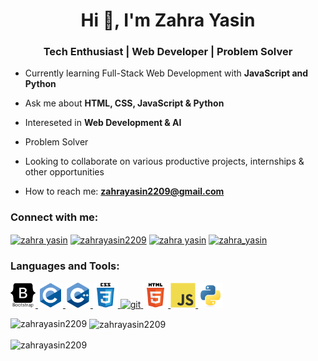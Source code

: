 <h1 align="center">Hi 👋, I'm Zahra Yasin</h1>
<h3 align="center">Tech Enthusiast | Web Developer | Problem Solver</h3>


- Currently learning Full-Stack Web Development with **JavaScript and Python**

- Ask me about **HTML, CSS, JavaScript & Python**

- Intereseted in **Web Development & AI**

- Problem Solver

- Looking to collaborate on various productive projects, internships & other opportunities

- How to reach me: **zahrayasin2209@gmail.com**

<h3 align="left">Connect with me:</h3>
<p align="left">
<a href="https://linkedin.com/in/zahra-yasin-18b3a6246" target="blank"><img align="center" src="https://raw.githubusercontent.com/rahuldkjain/github-profile-readme-generator/master/src/images/icons/Social/linked-in-alt.svg" alt="zahra yasin" height="30" width="40" /></a>
<a href="https://instagram.com/zahrayasin2209" target="blank"><img align="center" src="https://raw.githubusercontent.com/rahuldkjain/github-profile-readme-generator/master/src/images/icons/Social/instagram.svg" alt="zahrayasin2209" height="30" width="40" /></a>
<a href="https://www.hackerrank.com/zahrayasin2209?hr_r=1" target="blank"><img align="center" src="https://raw.githubusercontent.com/rahuldkjain/github-profile-readme-generator/master/src/images/icons/Social/hackerrank.svg" alt="zahra yasin" height="30" width="40" /></a>
<a href="https://www.leetcode.com/zahra_yasin" target="blank"><img align="center" src="https://raw.githubusercontent.com/rahuldkjain/github-profile-readme-generator/master/src/images/icons/Social/leet-code.svg" alt="zahra_yasin" height="30" width="40" /></a>
</p>

<h3 align="left">Languages and Tools:</h3>
<p align="left"> <a href="https://getbootstrap.com" target="_blank" rel="noreferrer"> <img src="https://raw.githubusercontent.com/devicons/devicon/master/icons/bootstrap/bootstrap-plain-wordmark.svg" alt="bootstrap" width="40" height="40"/> </a> <a href="https://www.cprogramming.com/" target="_blank" rel="noreferrer"> <img src="https://raw.githubusercontent.com/devicons/devicon/master/icons/c/c-original.svg" alt="c" width="40" height="40"/> </a> <a href="https://www.w3schools.com/cpp/" target="_blank" rel="noreferrer"> <img src="https://raw.githubusercontent.com/devicons/devicon/master/icons/cplusplus/cplusplus-original.svg" alt="cplusplus" width="40" height="40"/> </a> <a href="https://www.w3schools.com/css/" target="_blank" rel="noreferrer"> <img src="https://raw.githubusercontent.com/devicons/devicon/master/icons/css3/css3-original-wordmark.svg" alt="css3" width="40" height="40"/> </a> <a href="https://git-scm.com/" target="_blank" rel="noreferrer"> <img src="https://www.vectorlogo.zone/logos/git-scm/git-scm-icon.svg" alt="git" width="40" height="40"/> </a> <a href="https://www.w3.org/html/" target="_blank" rel="noreferrer"> <img src="https://raw.githubusercontent.com/devicons/devicon/master/icons/html5/html5-original-wordmark.svg" alt="html5" width="40" height="40"/> </a> <a href="https://developer.mozilla.org/en-US/docs/Web/JavaScript" target="_blank" rel="noreferrer"> <img src="https://raw.githubusercontent.com/devicons/devicon/master/icons/javascript/javascript-original.svg" alt="javascript" width="40" height="40"/> </a> <a href="https://www.python.org" target="_blank" rel="noreferrer"> <img src="https://raw.githubusercontent.com/devicons/devicon/master/icons/python/python-original.svg" alt="python" width="40" height="40"/> </a> </p>

<p><img align="left" src="https://github-readme-stats.vercel.app/api/top-langs?username=zahrayasin2209&show_icons=true&locale=en&layout=compact" alt="zahrayasin2209" /></p>

<p>&nbsp;<img align="center" src="https://github-readme-stats.vercel.app/api?username=zahrayasin2209&show_icons=true&locale=en" alt="zahrayasin2209" /></p>

<p><img align="center" src="https://github-readme-streak-stats.herokuapp.com/?user=zahrayasin2209&" alt="zahrayasin2209" /></p>
